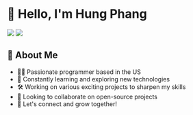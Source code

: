 <h1 align="">👋 Hello, I'm Hung Phang</h1>

<p align="left">
  <a href="https://www.linkedin.com/in/hgt-phang/"><img src="https://img.shields.io/badge/LinkedIn-%20-blue"></a>
  <a href="mailto:hungtai.phang@drexel.edu"><img src="https://img.shields.io/badge/Email-%20-red"></a>
</p>

<h2 align="left">🚀 About Me</h2>

- 👨‍💻 Passionate programmer based in the US
- 🌱 Constantly learning and exploring new technologies
- 🛠️ Working on various exciting projects to sharpen my skills
- 👥 Looking to collaborate on open-source projects
- 🤝 Let's connect and grow together!
<!--
**hgtphang/hgtphang** is a ✨ _special_ ✨ repository because its `README.md` (this file) appears on your GitHub profile.

Here are some ideas to get you started:

- 🔭 I’m currently working on ...
- 🌱 I’m currently learning ...
- 👯 I’m looking to collaborate on ...
- 🤔 I’m looking for help with ...
- 💬 Ask me about ...
- 📫 How to reach me: ...
- 😄 Pronouns: ...
- ⚡ Fun fact: ...
-->
